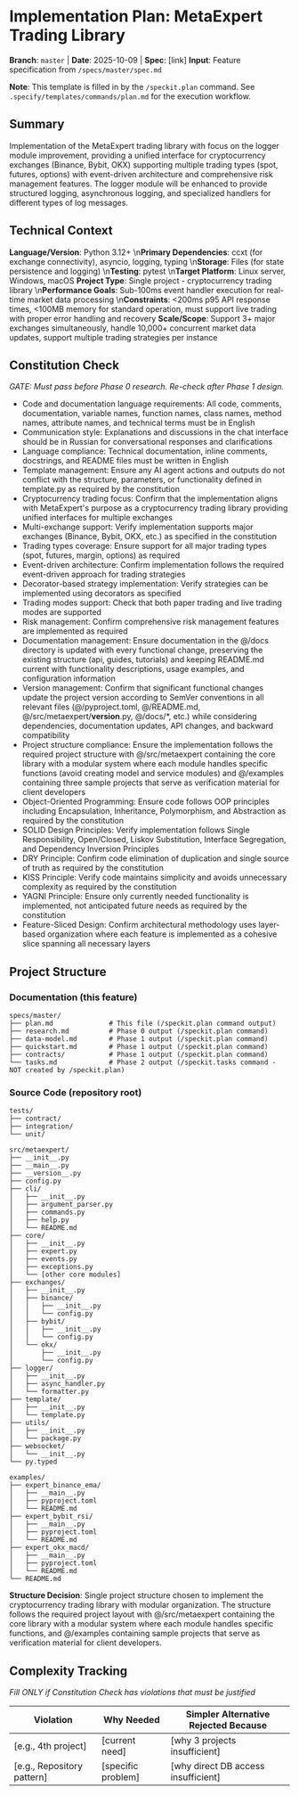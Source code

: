 # Implementation Plan: MetaExpert Trading Library

**Branch**: `master` | **Date**: 2025-10-09 | **Spec**: [link]
**Input**: Feature specification from `/specs/master/spec.md`

**Note**: This template is filled in by the `/speckit.plan` command. See `.specify/templates/commands/plan.md` for the execution workflow.

## Summary

Implementation of the MetaExpert trading library with focus on the logger module improvement, providing a unified interface for cryptocurrency exchanges (Binance, Bybit, OKX) supporting multiple trading types (spot, futures, options) with event-driven architecture and comprehensive risk management features. The logger module will be enhanced to provide structured logging, asynchronous logging, and specialized handlers for different types of log messages.

## Technical Context

**Language/Version**: Python 3.12+  \n**Primary Dependencies**: ccxt (for exchange connectivity), asyncio, logging, typing  \n**Storage**: Files (for state persistence and logging)  \n**Testing**: pytest  \n**Target Platform**: Linux server, Windows, macOS
**Project Type**: Single project - cryptocurrency trading library  \n**Performance Goals**: Sub-100ms event handler execution for real-time market data processing  \n**Constraints**: <200ms p95 API response times, <100MB memory for standard operation, must support live trading with proper error handling and recovery
**Scale/Scope**: Support 3+ major exchanges simultaneously, handle 10,000+ concurrent market data updates, support multiple trading strategies per instance

## Constitution Check

*GATE: Must pass before Phase 0 research. Re-check after Phase 1 design.*

- Code and documentation language requirements: All code, comments, documentation, variable names, function names, class names, method names, attribute names, and technical terms must be in English
- Communication style: Explanations and discussions in the chat interface should be in Russian for conversational responses and clarifications
- Language compliance: Technical documentation, inline comments, docstrings, and README files must be written in English
- Template management: Ensure any AI agent actions and outputs do not conflict with the structure, parameters, or functionality defined in template.py as required by the constitution
- Cryptocurrency trading focus: Confirm that the implementation aligns with MetaExpert's purpose as a cryptocurrency trading library providing unified interfaces for multiple exchanges
- Multi-exchange support: Verify implementation supports major exchanges (Binance, Bybit, OKX, etc.) as specified in the constitution
- Trading types coverage: Ensure support for all major trading types (spot, futures, margin, options) as required
- Event-driven architecture: Confirm implementation follows the required event-driven approach for trading strategies
- Decorator-based strategy implementation: Verify strategies can be implemented using decorators as specified
- Trading modes support: Check that both paper trading and live trading modes are supported
- Risk management: Confirm comprehensive risk management features are implemented as required
- Documentation management: Ensure documentation in the @/docs directory is updated with every functional change, preserving the existing structure (api, guides, tutorials) and keeping README.md current with functionality descriptions, usage examples, and configuration information
- Version management: Confirm that significant functional changes update the project version according to SemVer conventions in all relevant files (@/pyproject.toml, @/README.md, @/src/metaexpert/__version__.py, @/docs/*, etc.) while considering dependencies, documentation updates, API changes, and backward compatibility
- Project structure compliance: Ensure the implementation follows the required project structure with @/src/metaexpert containing the core library with a modular system where each module handles specific functions (avoid creating model and service modules) and @/examples containing three sample projects that serve as verification material for client developers
- Object-Oriented Programming: Ensure code follows OOP principles including Encapsulation, Inheritance, Polymorphism, and Abstraction as required by the constitution
- SOLID Design Principles: Verify implementation follows Single Responsibility, Open/Closed, Liskov Substitution, Interface Segregation, and Dependency Inversion Principles
- DRY Principle: Confirm code elimination of duplication and single source of truth as required by the constitution
- KISS Principle: Verify code maintains simplicity and avoids unnecessary complexity as required by the constitution
- YAGNI Principle: Ensure only currently needed functionality is implemented, not anticipated future needs as required by the constitution
- Feature-Sliced Design: Confirm architectural methodology uses layer-based organization where each feature is implemented as a cohesive slice spanning all necessary layers

## Project Structure

### Documentation (this feature)

```
specs/master/
├── plan.md              # This file (/speckit.plan command output)
├── research.md          # Phase 0 output (/speckit.plan command)
├── data-model.md        # Phase 1 output (/speckit.plan command)
├── quickstart.md        # Phase 1 output (/speckit.plan command)
├── contracts/           # Phase 1 output (/speckit.plan command)
└── tasks.md             # Phase 2 output (/speckit.tasks command - NOT created by /speckit.plan)
```

### Source Code (repository root)

```
tests/
├── contract/
├── integration/
└── unit/

src/metaexpert/
├── __init__.py
├── __main__.py
├── __version__.py
├── config.py
├── cli/
│   ├── __init__.py
│   ├── argument_parser.py
│   ├── commands.py
│   ├── help.py
│   └── README.md
├── core/
│   ├── __init__.py
│   ├── expert.py
│   ├── events.py
│   ├── exceptions.py
│   └── [other core modules]
├── exchanges/
│   ├── __init__.py
│   ├── binance/
│   │   ├── __init__.py
│   │   └── config.py
│   ├── bybit/
│   │   ├── __init__.py
│   │   └── config.py
│   └── okx/
│       ├── __init__.py
│       └── config.py
├── logger/
│   ├── __init__.py
│   ├── async_handler.py
│   └── formatter.py
├── template/
│   ├── __init__.py
│   └── template.py
├── utils/
│   ├── __init__.py
│   └── package.py
├── websocket/
│   └── __init__.py
└── py.typed

examples/
├── expert_binance_ema/
│   ├── __main__.py
│   ├── pyproject.toml
│   └── README.md
├── expert_bybit_rsi/
│   ├── __main__.py
│   ├── pyproject.toml
│   └── README.md
├── expert_okx_macd/
│   ├── __main__.py
│   ├── pyproject.toml
│   └── README.md
└── README.md
```

**Structure Decision**: Single project structure chosen to implement the cryptocurrency trading library with modular organization. The structure follows the required project layout with @/src/metaexpert containing the core library with a modular system where each module handles specific functions, and @/examples containing sample projects that serve as verification material for client developers.

## Complexity Tracking

*Fill ONLY if Constitution Check has violations that must be justified*

| Violation | Why Needed | Simpler Alternative Rejected Because |
|-----------|------------|-------------------------------------|
| [e.g., 4th project] | [current need] | [why 3 projects insufficient] |
| [e.g., Repository pattern] | [specific problem] | [why direct DB access insufficient] |